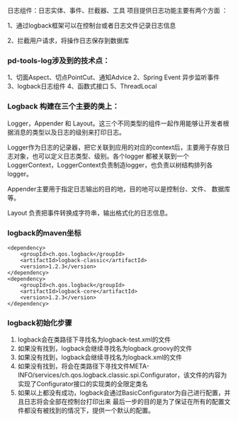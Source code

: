 日志组件：日志实体、事件、拦截器、工具
项目提供日志功能主要有两个方面 ：

1、通过logback框架可以在控制台或者日志文件记录日志信息

2、拦截用户请求，将操作日志保存到数据库

### pd-tools-log涉及到的技术点： 
1、切面Aspect、切点PointCut、通知Advice 
2、Spring Event 异步监听事件 3、logback日志组件 4、函数式接口 5、ThreadLocal

### Logback 构建在三个主要的类上：
Logger，Appender 和 Layout。这三个不同类型的组件一起作用能够让开发者根据消息的类型以及日志的级别来打印日志。

Logger作为日志的记录器，把它关联到应用的对应的context后，主要用于存放日志对象，也可以定义日志类型、级别。各个logger 都被关联到一个 LoggerContext，LoggerContext负责制造logger，也负责以树结构排列各 logger。

Appender主要用于指定日志输出的目的地，目的地可以是控制台、文件、 数据库等。

Layout 负责把事件转换成字符串，输出格式化的日志信息。
### logback的maven坐标
```
<dependency>
    <groupId>ch.qos.logback</groupId>
    <artifactId>logback-classic</artifactId>
    <version>1.2.3</version>
</dependency>
<dependency>
    <groupId>ch.qos.logback</groupId>
    <artifactId>logback-core</artifactId>
    <version>1.2.3</version>
</dependency>
```

###  logback初始化步骤
1. logback会在类路径下寻找名为logback-test.xml的文件
2. 如果没有找到，logback会继续寻找名为logback.groovy的文件
3. 如果没有找到，logback会继续寻找名为logback.xml的文件
4. 如果没有找到，将会在类路径下寻找文件META-INFO/services/ch.qos.logback.classic.spi.Configurator，该文件的内容为实现了Configurator接口的实现类的全限定类名
5. 如果以上都没有成功，logback会通过BasicConfigurator为自己进行配置，并且日志将会全部在控制台打印出来
最后一步的目的是为了保证在所有的配置文件都没有被找到的情况下，提供一个默认的配置。